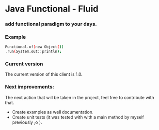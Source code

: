 # Java Functional - Fluid
### add functional paradigm to your days.

### Example
```sh
Functional.of(new Object())
.run(System.out::println);
```

### Current version
The current version of this client is 1.0.

### Next improvements:
The next action that will be taken in the project, feel free to contribute with that.

- Create examples as well documentation.
- Create unit tests (it was tested with with a main method by myself previously ;o ).




